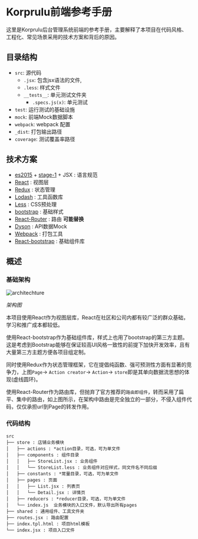 # Korprulu前端参考手册

这里是Korprulu后台管理系统前端的参考手册，主要解释了本项目在代码风格、工程化、常见场景采用的技术方案和背后的原因。

## 目录结构

* `src`: 源代码
  * `.jsx`: 包含jsx语法的文件,  
  * `.less`: 样式文件
  * `__tests__`: 单元测试文件夹
    * `.specs.js(x)`: 单元测试
* `test`: 运行测试的基础设施
* `mock`: 前端Mock数据脚本
* `webpack`: webpack 配置 
* `_dist`: 打包输出路径
* `coverage`: 测试覆盖率路径

## 技术方案

* [es2015](https://babeljs.io/learn-es2015/) + [stage-1](https://babeljs.io/docs/plugins/preset-stage-1/) + JSX : 语言规范
* [React](https://facebook.github.io/react/) : 视图层
* [Redux](reduxjs.org) : 状态管理
* [Lodash](lodash.com/docs) : 工具函数库
* [Less](http://lesscss.org/) : CSS预处理
* [bootstrap](getbootstrap.com) : 基础样式
* [React-Router](https://reacttraining.com/react-router/) : 路由 **可能替换**
* [Dyson](https://github.com/webpro/dyson) : API数据Mock
* [Webpack](webpack.github.io) : 打包工具
* [React-bootstrap](react-bootstrap.github.io) : 基础组件库

## 概述

### 基础架构

![architechture](http://oqt8yhdub.bkt.clouddn.com/arch.png)

_架构图_

本项目使用React作为视图层库，React在社区和公司内都有较广泛的群众基础，学习和推广成本都较低。

使用React-bootstrap作为基础组件库，样式上也用了bootstrap的第三方主题。这是考虑到Bootstrap能够在保证较高UI风格一致性的前提下加快开发效率，且有大量第三方主题方便各项目组定制。

同时使用Redux作为状态管理框架，它在提倡纯函数、强可预测性方面有显著的竞争力，上图`Page`-&gt; `Action creator`-&gt; `Action`-&gt; `store`即是其单向数据流思想的体现\(虚线圆环\)。

使用React-Router作为路由库，但抛弃了官方推荐的`路由即组件`，转而采用了扁平、集中的路由，如上图所示，在架构中路由是完全独立的一部分，不侵入组件代码，仅仅承担url到Page的转发作用。

### 代码结构

```
src
├── store : 店铺业务模块
│   ├── actions : *action目录，可选，可为单文件
│   ├── components : 组件目录
│   │   ├── StoreList.jsx : 业务组件
│   │   └── StoreList.less : 业务组件对应样式，同文件名不同后缀
│   ├── constants : *常量目录，可选，可为单文件
│   ├── pages : 页面
│   │   ├── List.jsx : 列表页
│   │   └── Detail.jsx : 详情页
│   ├── reducers : *reducer目录，可选，可为单文件
│   └── index.js  业务模块的入口文件，默认导出所有pages
├── shared : 通用组件、工具文件夹
├── routes.jsx : 路由配置
├── index.tpl.html : 项目html模板
└── index.jsx : 项目入口文件
```



